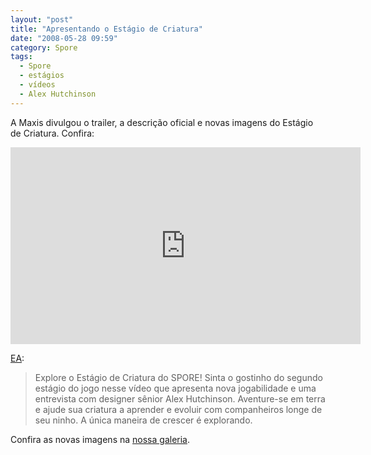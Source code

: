 ```yaml
---
layout: "post"
title: "Apresentando o Estágio de Criatura"
date: "2008-05-28 09:59"
category: Spore
tags:
  - Spore
  - estágios
  - vídeos
  - Alex Hutchinson
---
```


A Maxis divulgou o trailer, a descrição oficial e novas imagens do Estágio de Criatura. Confira:

<iframe width="560" height="315" src="https://www.youtube.com/embed/QoIXW6AgA-o" frameborder="0" allow="accelerometer; autoplay; encrypted-media; gyroscope; picture-in-picture" allowfullscreen></iframe>

[EA](http://brasil.ea.com/):

> Explore o Estágio de Criatura do SPORE! Sinta o gostinho do segundo estágio do jogo nesse vídeo que apresenta nova jogabilidade e uma entrevista com designer sênior Alex Hutchinson. Aventure-se em terra e ajude sua criatura a aprender e evoluir com companheiros longe de seu ninho. A única maneira de crescer é explorando.

Confira as novas imagens na [nossa galeria](https://guia.esporo.net/wiki/Spore#Galeria).
